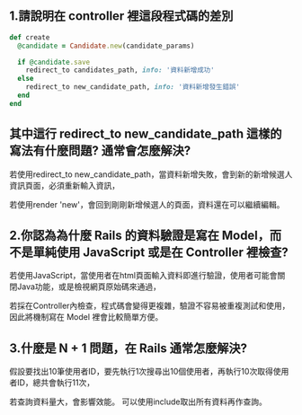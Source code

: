 
## 1.請說明在 controller 裡這段程式碼的差別
  ```ruby
  def create
    @candidate = Candidate.new(candidate_params)

    if @candidate.save
      redirect_to candidates_path, info: '資料新增成功'
    else
      redirect_to new_candidate_path, info: '資料新增發生錯誤'
    end
  end
  ```
## 其中這行 redirect_to new_candidate_path 這樣的寫法有什麼問題? 通常會怎麼解決?
 
 若使用redirect_to new_candidate_path，當資料新增失敗，會到新的新增候選人資訊頁面，必須重新輸入資訊，
 
 若使用render 'new'，會回到剛剛新增候選人的頁面，資料還在可以繼續編輯。

## 2.你認為為什麼 Rails 的資料驗證是寫在 Model，而不是單純使用 JavaScript 或是在 Controller 裡檢查?

若使用JavaScript，當使用者在html頁面輸入資料即進行驗證，使用者可能會關閉Java功能，或是檢視網頁原始碼來通過，

若採在Controller內檢查，程式碼會變得更複雜，驗證不容易被重複測試和使用，因此將機制寫在 Model 裡會比較簡單方便。

## 3.什麼是 N + 1 問題，在 Rails 通常怎麼解決?
假設要找出10筆使用者ID，要先執行1次搜尋出10個使用者，再執行10次取得使用者ID，總共會執行11次，

若查詢資料量大，會影響效能。
可以使用include取出所有資料再作查詢。
